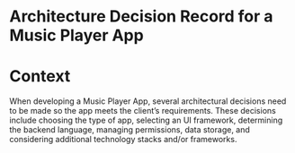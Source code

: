 # Architecture Decision Record for a Music Player App 

# Context
  When developing a Music Player App, several architectural decisions need to be made so the app meets the client’s requirements. These decisions include choosing the type of app, selecting an UI framework, determining the backend language, managing permissions, data storage, and considering additional technology stacks and/or frameworks.

